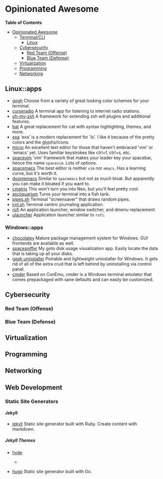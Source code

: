 # Opinionated Awesome

<!-- markdown-toc start - Don't edit this section. Run M-x markdown-toc-refresh-toc -->
**Table of Contents**

- [Opinionated Awesome](#opinionated-awesome)
    - [Terminal/CLI](#terminalcli)
        - [Linux](#linux)
    - [Cybersecurity](#cybersecurity)
        - [Red Team (Offense)](#red-team-offense)
        - [Blue Team (Defense)](#blue-team-defense)
    - [Virtualization](#virtualization)
    - [Programming](#programming)
    - [Networking](#networking)

<!-- markdown-toc end -->


## Linux::apps
- [gogh](https://github.com/Mayccoll/Gogh) Choose from a variety of great looking color schemes for your terminal.
- [curseradio](https://github.com/chronitis/curseradio) A terminal app for listening to internet radio stations.
- [oh-my-zsh](https://ohmyz.sh/) A framework for extending zsh will plugins and additional features.
- [bat](https://github.com/sharkdp/bat) A great replacement for cat with syntax highlighting, themes, and more.
- [exa](https://github.com/ogham/exa) 'exa' is a modern replacement for 'ls'. I like it because of the pretty colors and the glyphs/icons.
- [micro](https://micro-editor.github.io/) An excellent text editor for those that haven't embraced 'vim' or 'emacs' yet. Uses familiar keystrokes like ctrl+f, ctrl+s, etc.
- [spacevim](https://spacevim.org/) 'vim' framework that makes your leader key your spacebar, hence the name `spacevim`. Lots of options. 
- [spacemacs](https://www.spacemacs.org/) The best editor is neither `vim` nor `emacs`. Has a learning curve, but it's worth it.
- [doomemacs](https://github.com/hlissner/doom-emacs) Similar to `spacemacs` but not as much bloat. But apparently you can make it bloated if you want to.
- [cmatrix](https://github.com/abishekvashok/cmatrix) This won't turn you into Neo, but you'll feel pretty cool.
- [asciiquarium](https://github.com/cmatsuoka/asciiquarium) Turns your terminal into a fish tank.
- [pipes.sh](https://github.com/pipeseroni/pipes.sh) Terminal "screensaver" that draws random pipes.
- [jrnl.sh](https://jrnl.sh/) Terminal centric journaling application. 
- [rofi](https://github.com/davatorium/rofi/) An application launcher, window switcher, and dmenu replacement.
- [ulauncher](https://ulauncher.io) Application launcher similar to `rofi`.

### Windows::apps
- [chocolatey](https://chocolatey.org/) Mature package management system for Windows. GUI frontends are available as well. 
- [spacesniffer](http://www.uderzo.it/main_products/space_sniffer/) My goto disk usage visualization app. Easily locate the data that is taking up all your disks.
- [geek uninstaller](https://geekuninstaller.com/) Portable and lightweight uninstaller for Windows. It gets rid of all of the extra crud that is left behind by uninstalling via control panel.
- [cmder](https://cmder.net/) Based on ConEmu, cmder is a Windows terminal emulator that comes prepackaged with sane defaults and can easily be customized.

## Cybersecurity

### Red Team (Offense)

### Blue Team (Defense)

## Virtualization

## Programming

## Networking

## Web Development

### Static Site Generators
#### Jekyll
- [jekyll](https://jekyllrb.com) Static site generator built with Ruby. Create content with markdown.
##### Jekyll Themes
- [hyde](https://jekyll-themes.com/hyde/)

  -  
- [hugo](https://gohugo.io) Static site generator built with Go.

